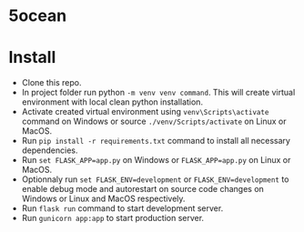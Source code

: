 # 5ocean
# Install
- Clone this repo.
- In project folder run python `-m venv venv command`. This will create virtual environment with local clean python installation.
- Activate created virtual environment using `venv\Scripts\activate` command on Windows or source `./venv/Scripts/activate` on Linux or MacOS.
- Run `pip install -r requirements.txt` command to install all necessary dependencies.
- Run `set FLASK_APP=app.py` on Windows or `FLASK_APP=app.py` on Linux or MacOS.
- Optionnaly run `set FLASK_ENV=development` or `FLASK_ENV=development` to enable debug mode and autorestart on source code changes on Windows or Linux and MacOS respectively.
- Run `flask run` command to start development server.
- Run `gunicorn app:app` to start production server.
